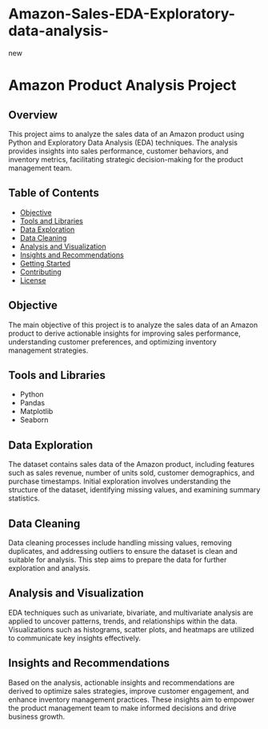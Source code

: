 # Amazon-Sales-EDA-Exploratory-data-analysis-
new
# Amazon Product Analysis Project

## Overview

This project aims to analyze the sales data of an Amazon product using Python and Exploratory Data Analysis (EDA) techniques. The analysis provides insights into sales performance, customer behaviors, and inventory metrics, facilitating strategic decision-making for the product management team.

## Table of Contents

- [Objective](#objective)
- [Tools and Libraries](#tools-and-libraries)
- [Data Exploration](#data-exploration)
- [Data Cleaning](#data-cleaning)
- [Analysis and Visualization](#analysis-and-visualization)
- [Insights and Recommendations](#insights-and-recommendations)
- [Getting Started](#getting-started)
- [Contributing](#contributing)
- [License](#license)

## Objective

The main objective of this project is to analyze the sales data of an Amazon product to derive actionable insights for improving sales performance, understanding customer preferences, and optimizing inventory management strategies.

## Tools and Libraries

- Python
- Pandas
- Matplotlib
- Seaborn

## Data Exploration

The dataset contains sales data of the Amazon product, including features such as sales revenue, number of units sold, customer demographics, and purchase timestamps. Initial exploration involves understanding the structure of the dataset, identifying missing values, and examining summary statistics.

## Data Cleaning

Data cleaning processes include handling missing values, removing duplicates, and addressing outliers to ensure the dataset is clean and suitable for analysis. This step aims to prepare the data for further exploration and analysis.

## Analysis and Visualization

EDA techniques such as univariate, bivariate, and multivariate analysis are applied to uncover patterns, trends, and relationships within the data. Visualizations such as histograms, scatter plots, and heatmaps are utilized to communicate key insights effectively.

## Insights and Recommendations

Based on the analysis, actionable insights and recommendations are derived to optimize sales strategies, improve customer engagement, and enhance inventory management practices. These insights aim to empower the product management team to make informed decisions and drive business growth.



